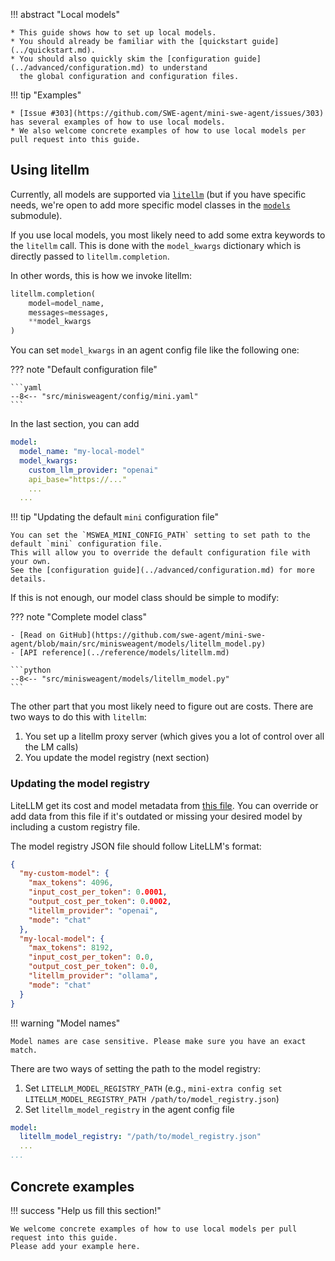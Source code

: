!!! abstract "Local models"

    * This guide shows how to set up local models.
    * You should already be familiar with the [quickstart guide](../quickstart.md).
    * You should also quickly skim the [configuration guide](../advanced/configuration.md) to understand
      the global configuration and configuration files.


!!! tip "Examples"

    * [Issue #303](https://github.com/SWE-agent/mini-swe-agent/issues/303) has several examples of how to use local models.
    * We also welcome concrete examples of how to use local models per pull request into this guide.

## Using litellm

Currently, all models are supported via [`litellm`](https://www.litellm.ai/)
(but if you have specific needs, we're open to add more specific model classes in the [`models`](https://github.com/SWE-agent/mini-swe-agent/tree/main/src/minisweagent/models) submodule).

If you use local models, you most likely need to add some extra keywords to the `litellm` call.
This is done with the `model_kwargs` dictionary which is directly passed to `litellm.completion`.

In other words, this is how we invoke litellm:

```python
litellm.completion(
    model=model_name,
    messages=messages,
    **model_kwargs
)
```

You can set `model_kwargs` in an agent config file like the following one:

??? note "Default configuration file"

    ```yaml
    --8<-- "src/minisweagent/config/mini.yaml"
    ```

In the last section, you can add

```yaml
model:
  model_name: "my-local-model"
  model_kwargs:
    custom_llm_provider: "openai"
    api_base="https://..."
    ...
  ...
```

!!! tip "Updating the default `mini` configuration file"

    You can set the `MSWEA_MINI_CONFIG_PATH` setting to set path to the default `mini` configuration file.
    This will allow you to override the default configuration file with your own.
    See the [configuration guide](../advanced/configuration.md) for more details.

If this is not enough, our model class should be simple to modify:

??? note "Complete model class"

    - [Read on GitHub](https://github.com/swe-agent/mini-swe-agent/blob/main/src/minisweagent/models/litellm_model.py)
    - [API reference](../reference/models/litellm.md)

    ```python
    --8<-- "src/minisweagent/models/litellm_model.py"
    ```

The other part that you most likely need to figure out are costs.
There are two ways to do this with `litellm`:

1. You set up a litellm proxy server (which gives you a lot of control over all the LM calls)
2. You update the model registry (next section)

### Updating the model registry

LiteLLM get its cost and model metadata from [this file](https://github.com/BerriAI/litellm/blob/main/model_prices_and_context_window.json). You can override or add data from this file if it's outdated or missing your desired model by including a custom registry file.

The model registry JSON file should follow LiteLLM's format:

```json
{
  "my-custom-model": {
    "max_tokens": 4096,
    "input_cost_per_token": 0.0001,
    "output_cost_per_token": 0.0002,
    "litellm_provider": "openai",
    "mode": "chat"
  },
  "my-local-model": {
    "max_tokens": 8192,
    "input_cost_per_token": 0.0,
    "output_cost_per_token": 0.0,
    "litellm_provider": "ollama",
    "mode": "chat"
  }
}
```

!!! warning "Model names"

    Model names are case sensitive. Please make sure you have an exact match.

There are two ways of setting the path to the model registry:

1. Set `LITELLM_MODEL_REGISTRY_PATH` (e.g., `mini-extra config set LITELLM_MODEL_REGISTRY_PATH /path/to/model_registry.json`)
2. Set `litellm_model_registry` in the agent config file

```yaml
model:
  litellm_model_registry: "/path/to/model_registry.json"
  ...
...
```

## Concrete examples

!!! success "Help us fill this section!"

    We welcome concrete examples of how to use local models per pull request into this guide.
    Please add your example here.
